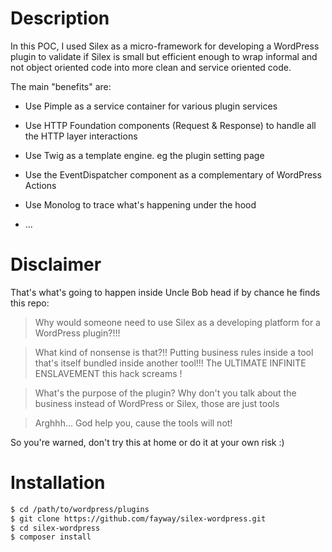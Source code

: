 # Description

In this POC, I used Silex as a micro-framework for developing a WordPress plugin 
to validate if Silex is small but efficient enough to wrap informal and not object oriented code into more clean and service oriented code. 

The main "benefits" are:

  - Use Pimple as a service container for various plugin services

  - Use HTTP Foundation components (Request & Response) to handle all the HTTP layer interactions

  - Use Twig as a template engine. eg the plugin setting page

  - Use the EventDispatcher component as a complementary of WordPress Actions

  - Use Monolog to trace what's happening under the hood

  - ...
  
# Disclaimer

That's what's going to happen inside Uncle Bob head if by chance he finds this repo:

> Why would someone need to use Silex as a developing platform for a WordPress plugin?!!!

> What kind of nonsense is that?!! Putting business rules inside a tool that's itself bundled inside another tool!!! 
The ULTIMATE INFINITE ENSLAVEMENT this hack screams !

> What's the purpose of the plugin? Why don't you talk about the business instead of WordPress or Silex, those are just tools

> Arghhh... God help you, cause the tools will not! 

So you're warned, don't try this at home or do it at your own risk :)

# Installation

```sh
$ cd /path/to/wordpress/plugins
$ git clone https://github.com/fayway/silex-wordpress.git
$ cd silex-wordpress
$ composer install
```